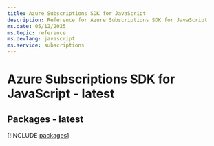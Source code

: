```yaml
---
title: Azure Subscriptions SDK for JavaScript
description: Reference for Azure Subscriptions SDK for JavaScript
ms.date: 05/12/2025
ms.topic: reference
ms.devlang: javascript
ms.service: subscriptions
---
```

# Azure Subscriptions SDK for JavaScript - latest
## Packages - latest
[!INCLUDE [packages](subscriptions-index.md)]